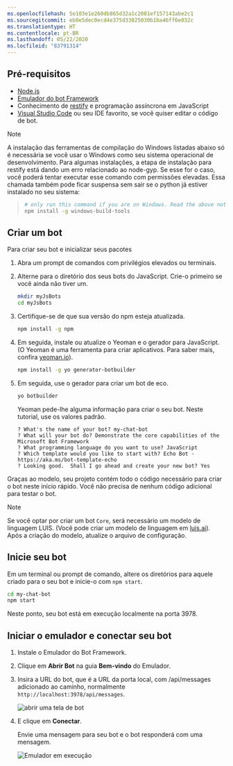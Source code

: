 ```yaml
---
ms.openlocfilehash: 5e103e1e260db865d32a1c2081ef157143abe2c1
ms.sourcegitcommit: eb0e5dec0ecd4e375d33825030b1ba46ff6e032c
ms.translationtype: HT
ms.contentlocale: pt-BR
ms.lasthandoff: 05/22/2020
ms.locfileid: "83791314"
---
```

## <a name="prerequisites"></a>Pré-requisitos

- [Node.js](https://nodejs.org/)
- [Emulador do bot Framework](https://aka.ms/bot-framework-emulator-readme)
- Conhecimento de [restify](http://restify.com/) e programação assíncrona em JavaScript
- [Visual Studio Code](https://www.visualstudio.com/downloads) ou seu IDE favorito, se você quiser editar o código de bot.

> [!NOTE]
> A instalação das ferramentas de compilação do Windows listadas abaixo só é necessária se você usar o Windows como seu sistema operacional de desenvolvimento.
> Para algumas instalações, a etapa de instalação para restify está dando um erro relacionado ao node-gyp.
> Se esse for o caso, você poderá tentar executar esse comando com permissões elevadas.
> Essa chamada também pode ficar suspensa sem sair se o python já estiver instalado no seu sistema:

> ```bash
> # only run this command if you are on Windows. Read the above note.
> npm install -g windows-build-tools
> ```

## <a name="create-a-bot"></a>Criar um bot

Para criar seu bot e inicializar seus pacotes

1. Abra um prompt de comandos com privilégios elevados ou terminais.

1. Alterne para o diretório dos seus bots do JavaScript. Crie-o primeiro se você ainda não tiver um.

   ```bash
   mkdir myJsBots
   cd myJsBots
   ```

1. Certifique-se de que sua versão do npm esteja atualizada.

   ```bash
   npm install -g npm
   ```

1. Em seguida, instale ou atualize o Yeoman e o gerador para JavaScript. (O Yeoman é uma ferramenta para criar aplicativos. Para saber mais, confira [yeoman.io](https://yeoman.io)).

   ```bash
   npm install -g yo generator-botbuilder
   ```

1. Em seguida, use o gerador para criar um bot de eco.

   ```bash
   yo botbuilder
   ```

   Yeoman pede-lhe alguma informação para criar o seu bot. Neste tutorial, use os valores padrão.

   ```text
   ? What's the name of your bot? my-chat-bot
   ? What will your bot do? Demonstrate the core capabilities of the Microsoft Bot Framework
   ? What programming language do you want to use? JavaScript
   ? Which template would you like to start with? Echo Bot - https://aka.ms/bot-template-echo
   ? Looking good.  Shall I go ahead and create your new bot? Yes
   ```

Graças ao modelo, seu projeto contém todo o código necessário para criar o bot neste início rápido. Você não precisa de nenhum código adicional para testar o bot.

> [!NOTE]
> Se você optar por criar um bot `Core`, será necessário um modelo de linguagem LUIS. (Você pode criar um modelo de linguagem em [luis.ai](https://www.luis.ai)). Após a criação do modelo, atualize o arquivo de configuração.

## <a name="start-your-bot"></a>Inicie seu bot

Em um terminal ou prompt de comando, altere os diretórios para aquele criado para o seu bot e inicie-o com `npm start`.

```bash
cd my-chat-bot
npm start
```

Neste ponto, seu bot está em execução localmente na porta 3978.

## <a name="start-the-emulator-and-connect-your-bot"></a>Iniciar o emulador e conectar seu bot

1. Instale o Emulador do Bot Framework.

2. Clique em **Abrir Bot** na guia **Bem-vindo** do Emulador.

3. Insira a URL do bot, que é a URL da porta local, com /api/messages adicionado ao caminho, normalmente `http://localhost:3978/api/messages`.

   <!--This is the same process in the Emulator for all three languages.-->
   ![abrir uma tela de bot](../media/python/quickstart/open-bot.png)

4. E clique em **Conectar**.

   Envie uma mensagem para seu bot e o bot responderá com uma mensagem.

   ![Emulador em execução](../media/emulator-v4/js-quickstart.png)
